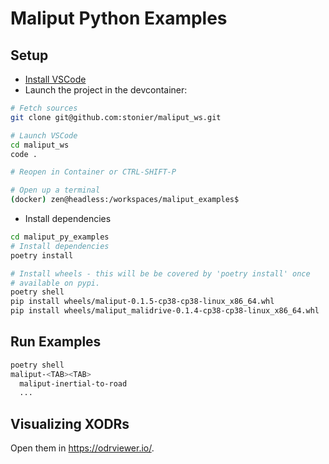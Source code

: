 # Maliput Python Examples

## Setup

* [Install VSCode](https://code.visualstudio.com/docs/setup/linux)
* Launch the project in the devcontainer:

```bash
# Fetch sources
git clone git@github.com:stonier/maliput_ws.git

# Launch VSCode
cd maliput_ws
code .

# Reopen in Container or CTRL-SHIFT-P

# Open up a terminal
(docker) zen@headless:/workspaces/maliput_examples$
```

* Install dependencies

```bash
cd maliput_py_examples
# Install dependencies
poetry install

# Install wheels - this will be be covered by 'poetry install' once
# available on pypi.
poetry shell
pip install wheels/maliput-0.1.5-cp38-cp38-linux_x86_64.whl
pip install wheels/maliput_malidrive-0.1.4-cp38-cp38-linux_x86_64.whl
```

## Run Examples

```bash
poetry shell
maliput-<TAB><TAB>
  maliput-inertial-to-road
  ...
```

## Visualizing XODRs

Open them in https://odrviewer.io/.